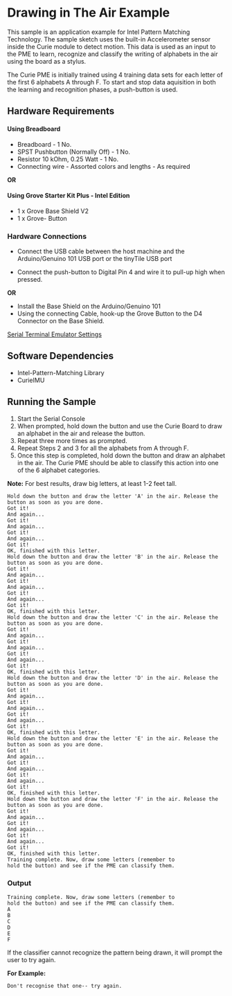 # Drawing in The Air Example
This sample is an application example for Intel Pattern Matching Technology. The sample sketch uses the built-in Accelerometer sensor inside the Curie module to detect motion. This data is used as an input to the PME to learn, recognize and classify the writing of alphabets in the air using the board as a stylus.

The Curie PME is initially trained using 4 training data sets for each letter of the first 6 alphabets A through F. To start and stop data aquisition in both the learning and recognition phases, a push-button is used.


## Hardware Requirements

#### Using Breadboard
   * Breadboard - 1 No.
   * SPST Pushbutton (Normally Off) - 1 No.
   * Resistor 10 kOhm, 0.25 Watt - 1 No.
   * Connecting wire - Assorted colors and lengths - As required

**OR**

#### Using Grove Starter Kit Plus - Intel Edition
   * 1 x Grove Base Shield V2
   * 1 x Grove- Button
   
### Hardware Connections
   
   * Connect the USB cable between the host machine and the Arduino/Genuino 101
   USB port or the tinyTile USB port
   
   * Connect the push-button to Digital Pin 4 and wire it to pull-up high when pressed. 
   
**OR**

   * Install the Base Shield on the Arduino/Genuino 101
   * Using the connecting Cable, hook-up the Grove Button to the D4 Connector on the Base Shield.

[Serial Terminal Emulator Settings](../SerialSettings.md)

## Software Dependencies
  * Intel-Pattern-Matching Library
  * CurieIMU

## Running the Sample

1. Start the Serial Console
2. When prompted, hold down the button and use the Curie Board to draw an alphabet in the air and release the button.
3. Repeat three more times as prompted.
4. Repeat Steps 2 and 3 for all the alphabets from A through F.
5. Once this step is completed, hold down the button and draw an alphabet in the air. The Curie PME should be able to classify this action into one of the 6 alphabet categories.

**Note:** For best results, draw big letters, at least 1-2 feet tall.

```
Hold down the button and draw the letter 'A' in the air. Release the button as soon as you are done.
Got it!
And again...
Got it!
And again...
Got it!
And again...
Got it!
OK, finished with this letter.
Hold down the button and draw the letter 'B' in the air. Release the button as soon as you are done.
Got it!
And again...
Got it!
And again...
Got it!
And again...
Got it!
OK, finished with this letter.
Hold down the button and draw the letter 'C' in the air. Release the button as soon as you are done.
Got it!
And again...
Got it!
And again...
Got it!
And again...
Got it!
OK, finished with this letter.
Hold down the button and draw the letter 'D' in the air. Release the button as soon as you are done.
Got it!
And again...
Got it!
And again...
Got it!
And again...
Got it!
OK, finished with this letter.
Hold down the button and draw the letter 'E' in the air. Release the button as soon as you are done.
Got it!
And again...
Got it!
And again...
Got it!
And again...
Got it!
OK, finished with this letter.
Hold down the button and draw the letter 'F' in the air. Release the button as soon as you are done.
Got it!
And again...
Got it!
And again...
Got it!
And again...
Got it!
OK, finished with this letter.
Training complete. Now, draw some letters (remember to
hold the button) and see if the PME can classify them.
```

### Output 
```
Training complete. Now, draw some letters (remember to
hold the button) and see if the PME can classify them.
A
B
C
D
E
F
```
If the classifier cannot recognize the pattern being drawn, it will prompt the user to try again.

**For Example:**

```
Don't recognise that one-- try again.
```
